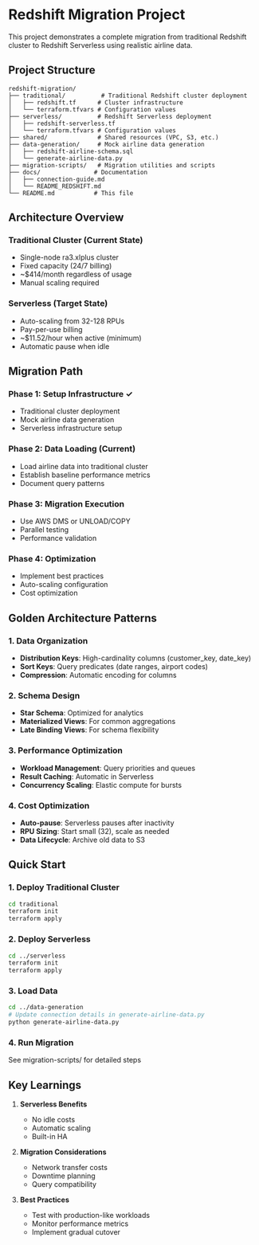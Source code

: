 # Redshift Migration Project

This project demonstrates a complete migration from traditional Redshift cluster to Redshift Serverless using realistic airline data.

## Project Structure

```
redshift-migration/
├── traditional/          # Traditional Redshift cluster deployment
│   ├── redshift.tf      # Cluster infrastructure
│   └── terraform.tfvars # Configuration values
├── serverless/          # Redshift Serverless deployment
│   ├── redshift-serverless.tf
│   └── terraform.tfvars # Configuration values
├── shared/              # Shared resources (VPC, S3, etc.)
├── data-generation/     # Mock airline data generation
│   ├── redshift-airline-schema.sql
│   └── generate-airline-data.py
├── migration-scripts/   # Migration utilities and scripts
├── docs/               # Documentation
│   ├── connection-guide.md
│   └── README_REDSHIFT.md
└── README.md           # This file
```

## Architecture Overview

### Traditional Cluster (Current State)
- Single-node ra3.xlplus cluster
- Fixed capacity (24/7 billing)
- ~$414/month regardless of usage
- Manual scaling required

### Serverless (Target State)
- Auto-scaling from 32-128 RPUs
- Pay-per-use billing
- ~$11.52/hour when active (minimum)
- Automatic pause when idle

## Migration Path

### Phase 1: Setup Infrastructure ✓
- Traditional cluster deployment
- Mock airline data generation
- Serverless infrastructure setup

### Phase 2: Data Loading (Current)
- Load airline data into traditional cluster
- Establish baseline performance metrics
- Document query patterns

### Phase 3: Migration Execution
- Use AWS DMS or UNLOAD/COPY
- Parallel testing
- Performance validation

### Phase 4: Optimization
- Implement best practices
- Auto-scaling configuration
- Cost optimization

## Golden Architecture Patterns

### 1. Data Organization
- **Distribution Keys**: High-cardinality columns (customer_key, date_key)
- **Sort Keys**: Query predicates (date ranges, airport codes)
- **Compression**: Automatic encoding for columns

### 2. Schema Design
- **Star Schema**: Optimized for analytics
- **Materialized Views**: For common aggregations
- **Late Binding Views**: For schema flexibility

### 3. Performance Optimization
- **Workload Management**: Query priorities and queues
- **Result Caching**: Automatic in Serverless
- **Concurrency Scaling**: Elastic compute for bursts

### 4. Cost Optimization
- **Auto-pause**: Serverless pauses after inactivity
- **RPU Sizing**: Start small (32), scale as needed
- **Data Lifecycle**: Archive old data to S3

## Quick Start

### 1. Deploy Traditional Cluster
```bash
cd traditional
terraform init
terraform apply
```

### 2. Deploy Serverless
```bash
cd ../serverless
terraform init
terraform apply
```

### 3. Load Data
```bash
cd ../data-generation
# Update connection details in generate-airline-data.py
python generate-airline-data.py
```

### 4. Run Migration
See migration-scripts/ for detailed steps

## Key Learnings

1. **Serverless Benefits**
   - No idle costs
   - Automatic scaling
   - Built-in HA

2. **Migration Considerations**
   - Network transfer costs
   - Downtime planning
   - Query compatibility

3. **Best Practices**
   - Test with production-like workloads
   - Monitor performance metrics
   - Implement gradual cutover